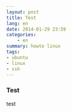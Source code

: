 ```yaml
---
layout: post
title: Test
lang: en
date: 2014-01-29 23:59
categories:
    - en
summary: howto linux
tags:
- ubuntu
- linux
- ssh
---
```


### Test
test
